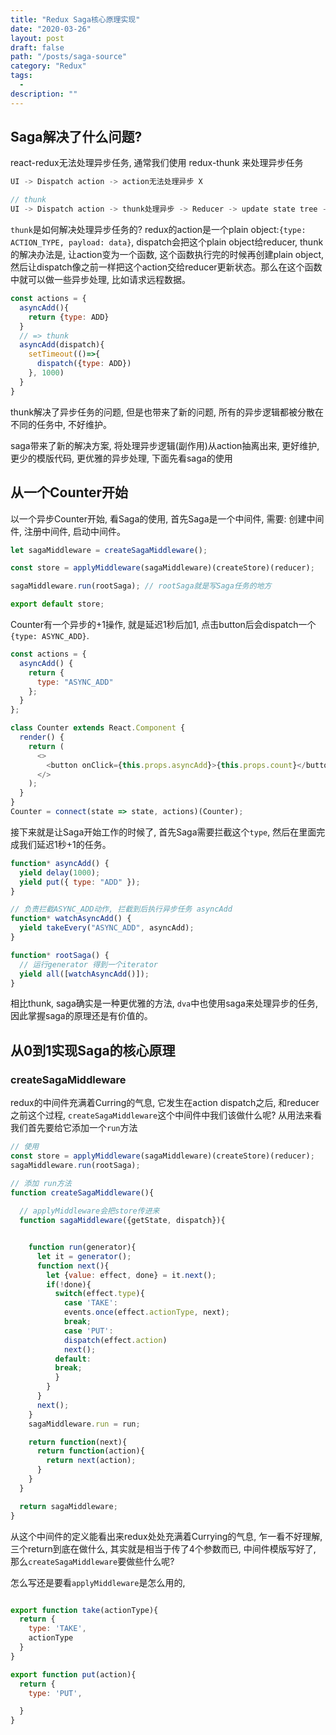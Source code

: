 ```yaml
---
title: "Redux Saga核心原理实现"
date: "2020-03-26"
layout: post
draft: false
path: "/posts/saga-source"
category: "Redux"
tags:
  - 
description: ""
---
```


## Saga解决了什么问题?

react-redux无法处理异步任务, 通常我们使用 redux-thunk 来处理异步任务

```javascript
UI -> Dispatch action -> action无法处理异步 X

// thunk
UI -> Dispatch action -> thunk处理异步 -> Reducer -> update state tree -> UI
```

`thunk`是如何解决处理异步任务的? redux的action是一个plain object:`{type: ACTION_TYPE, payload: data}`, dispatch会把这个plain object给reducer, thunk的解决办法是, 让action变为一个函数, 这个函数执行完的时候再创建plain object, 然后让dispatch像之前一样把这个action交给reducer更新状态。那么在这个函数中就可以做一些异步处理, 比如请求远程数据。

```javascript
const actions = {
  asyncAdd(){
    return {type: ADD}
  }
  // => thunk
  asyncAdd(dispatch){
    setTimeout(()=>{
      dispatch({type: ADD})
    }, 1000)
  }
}
```

thunk解决了异步任务的问题, 但是也带来了新的问题, 所有的异步逻辑都被分散在不同的任务中, 不好维护。

saga带来了新的解决方案, 将处理异步逻辑(副作用)从action抽离出来, 更好维护, 更少的模版代码, 更优雅的异步处理, 下面先看saga的使用


## 从一个Counter开始

以一个异步Counter开始, 看Saga的使用, 首先Saga是一个中间件, 需要: 创建中间件, 注册中间件, 启动中间件。

```javascript
let sagaMiddleware = createSagaMiddleware();

const store = applyMiddleware(sagaMiddleware)(createStore)(reducer);

sagaMiddleware.run(rootSaga); // rootSaga就是写Saga任务的地方

export default store;
```

Counter有一个异步的+1操作, 就是延迟1秒后加1, 点击button后会dispatch一个`{type: ASYNC_ADD}`.

```javascript
const actions = {
  asyncAdd() {
    return {
      type: "ASYNC_ADD"
    };
  }
};

class Counter extends React.Component {
  render() {
    return (
      <>
        <button onClick={this.props.asyncAdd}>{this.props.count}</button>
      </>
    );
  }
}
Counter = connect(state => state, actions)(Counter);
```

接下来就是让Saga开始工作的时候了, 首先Saga需要拦截这个`type`, 然后在里面完成我们延迟1秒+1的任务。

```javascript
function* asyncAdd() {
  yield delay(1000);
  yield put({ type: "ADD" });
}

// 负责拦截ASYNC_ADD动作, 拦截到后执行异步任务 asyncAdd
function* watchAsyncAdd() {
  yield takeEvery("ASYNC_ADD", asyncAdd);
}

function* rootSaga() {
  // 运行generator 得到一个iterator
  yield all([watchAsyncAdd()]);
}
```

相比thunk, saga确实是一种更优雅的方法, `dva`中也使用saga来处理异步的任务, 因此掌握saga的原理还是有价值的。

## 从0到1实现Saga的核心原理

### createSagaMiddleware

redux的中间件充满着Curring的气息, 它发生在action dispatch之后, 和reducer之前这个过程, `createSagaMiddleware`这个中间件中我们该做什么呢? 从用法来看我们首先要给它添加一个`run`方法

```javascript
// 使用
const store = applyMiddleware(sagaMiddleware)(createStore)(reducer);
sagaMiddleware.run(rootSaga); 

// 添加 run方法
function createSagaMiddleware(){
  
  // applyMiddleware会把store传进来
  function sagaMiddleware({getState, dispatch}){


    function run(generator){
      let it = generator();
      function next(){
        let {value: effect, done} = it.next();
        if(!done){
          switch(effect.type){
            case 'TAKE':
            events.once(effect.actionType, next);
            break;
            case 'PUT':
            dispatch(effect.action)
            next();
          default:
          break;
          }
        }
      }
      next();
    }
    sagaMiddleware.run = run;

    return function(next){
      return function(action){
        return next(action);
      }
    }
  }

  return sagaMiddleware;
}
```

从这个中间件的定义能看出来redux处处充满着Currying的气息, 乍一看不好理解, 三个return到底在做什么, 其实就是相当于传了4个参数而已, 中间件模版写好了, 那么`createSagaMiddleware`要做些什么呢?



怎么写还是要看`applyMiddleware`是怎么用的,

```javascript

export function take(actionType){
  return {
    type: 'TAKE',
    actionType
  }
}

export function put(action){
  return {
    type: 'PUT',

  }
}

```


